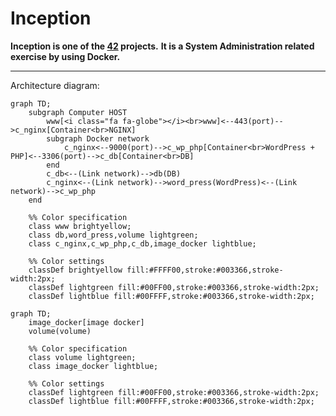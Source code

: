 # Inception

**Inception is one of the [42](https://42tokyo.jp/) projects.**
**It is a System Administration related exercise by using Docker.**

---
Architecture diagram:
```mermaid
graph TD;
	subgraph Computer HOST
		www[<i class="fa fa-globe"></i><br>www]<--443(port)-->c_nginx[Container<br>NGINX]
		subgraph Docker network
			c_nginx<--9000(port)-->c_wp_php[Container<br>WordPress + PHP]<--3306(port)-->c_db[Container<br>DB]
		end
		c_db<--(Link network)-->db(DB)
		c_nginx<--(Link network)-->word_press(WordPress)<--(Link network)-->c_wp_php
	end

	%% Color specification
	class www brightyellow;
	class db,word_press,volume lightgreen;
	class c_nginx,c_wp_php,c_db,image_docker lightblue;

	%% Color settings
	classDef brightyellow fill:#FFFF00,stroke:#003366,stroke-width:2px;
	classDef lightgreen fill:#00FF00,stroke:#003366,stroke-width:2px;
	classDef lightblue fill:#00FFFF,stroke:#003366,stroke-width:2px;
```

```mermaid
graph TD;
	image_docker[image docker]
	volume(volume)

	%% Color specification
	class volume lightgreen;
	class image_docker lightblue;

	%% Color settings
	classDef lightgreen fill:#00FF00,stroke:#003366,stroke-width:2px;
	classDef lightblue fill:#00FFFF,stroke:#003366,stroke-width:2px;
```
